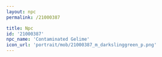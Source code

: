 ```yaml
---
layout: npc
permalink: /21000387

title: Npc
id: '21000387'
npc_name: 'Contaminated Gelime'
icon_url: 'portrait/mob/21000387_m_darkslinggreen_p.png'
---
```


